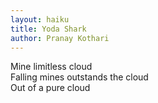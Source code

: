 ```yaml
---
layout: haiku
title: Yoda Shark
author: Pranay Kothari
---
```


Mine limitless cloud<br>
Falling mines outstands the cloud<br>
Out of a pure cloud<br>
